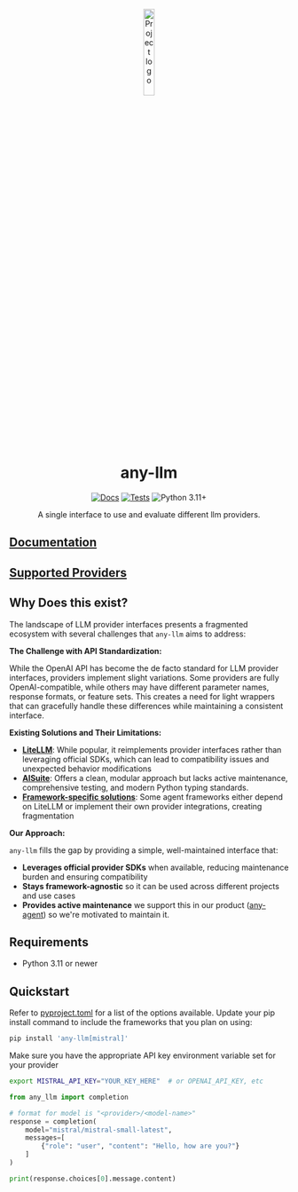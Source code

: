 <p align="center">
  <picture>
    <img src="docs/images/any-llm-logo-mark.png" width="20%" alt="Project logo"/>
  </picture>
</p>

<div align="center">

# any-llm

[![Docs](https://github.com/mozilla-ai/any-llm/actions/workflows/docs.yaml/badge.svg)](https://github.com/mozilla-ai/any-llm/actions/workflows/docs.yaml/)
[![Tests](https://github.com/mozilla-ai/any-agent/actions/workflows/tests-unit.yaml/badge.svg)](https://github.com/mozilla-ai/any-agent/actions/workflows/tests-unit.yaml/)
![Python 3.11+](https://img.shields.io/badge/python-3.11%2B-blue.svg)

A single interface to use and evaluate different llm providers.

</div>

## [Documentation](https://mozilla-ai.github.io/any-llm/)

## [Supported Providers](https://mozilla-ai.github.io/any-llm/providers)

## Why Does this exist?

The landscape of LLM provider interfaces presents a fragmented ecosystem with several challenges that `any-llm` aims to address:

**The Challenge with API Standardization:**

While the OpenAI API has become the de facto standard for LLM provider interfaces, providers implement slight variations. Some providers are fully OpenAI-compatible, while others may have different parameter names, response formats, or feature sets. This creates a need for light wrappers that can gracefully handle these differences while maintaining a consistent interface.

**Existing Solutions and Their Limitations:**

- **[LiteLLM](https://github.com/BerriAI/litellm)**: While popular, it reimplements provider interfaces rather than leveraging official SDKs, which can lead to compatibility issues and unexpected behavior modifications
- **[AISuite](https://github.com/andrewyng/aisuite/issues)**: Offers a clean, modular approach but lacks active maintenance, comprehensive testing, and modern Python typing standards.
- **[Framework-specific solutions](https://github.com/agno-agi/agno/tree/main/libs/agno/agno/models)**: Some agent frameworks either depend on LiteLLM or implement their own provider integrations, creating fragmentation

**Our Approach:**

`any-llm` fills the gap by providing a simple, well-maintained interface that:
- **Leverages official provider SDKs** when available, reducing maintenance burden and ensuring compatibility
- **Stays framework-agnostic** so it can be used across different projects and use cases
- **Provides active maintenance** we support this in our product ([any-agent](https://github.com/mozilla-ai/any-agent)) so we're motivated to maintain it.



## Requirements

- Python 3.11 or newer

## Quickstart

Refer to [pyproject.toml](./pyproject.toml) for a list of the options available.
Update your pip install command to include the frameworks that you plan on using:

```bash
pip install 'any-llm[mistral]'
```

Make sure you have the appropriate API key environment variable set for your provider

```bash
export MISTRAL_API_KEY="YOUR_KEY_HERE"  # or OPENAI_API_KEY, etc
```

```python
from any_llm import completion

# format for model is "<provider>/<model-name>"
response = completion(
    model="mistral/mistral-small-latest",
    messages=[
        {"role": "user", "content": "Hello, how are you?"}
    ]
)

print(response.choices[0].message.content)
```

